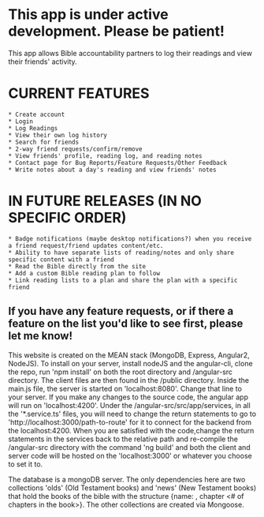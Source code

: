 # This app is under active development. Please be patient! #

This app allows Bible accountability partners to log their readings and view their friends' activity.

# CURRENT FEATURES #
	* Create account
	* Login 
	* Log Readings
	* View their own log history
	* Search for friends
	* 2-way friend requests/confirm/remove
	* View friends' profile, reading log, and reading notes
	* Contact page for Bug Reports/Feature Requests/Other Feedback
	* Write notes about a day's reading and view friends' notes
	
# IN FUTURE RELEASES (IN NO SPECIFIC ORDER) #
	* Badge notifications (maybe desktop notifications?) when you receive a friend request/friend updates content/etc.
	* Ability to have separate lists of reading/notes and only share specific content with a friend
	* Read the Bible directly from the site
	* Add a custom Bible reading plan to follow
	* Link reading lists to a plan and share the plan with a specific friend
	
## If you have any feature requests, or if there a feature on the list you'd like to see first, please let me know! ##

This website is created on the MEAN stack (MongoDB, Express, Angular2, NodeJS).
To install on your server, install nodeJS and the angular-cli, clone the repo, run 'npm install' on both the root directory and /angular-src directory. The client files are then found in the /public directory. Inside the main.js file, the server is started on 'localhost:8080'. Change that line to your server.
If you make any changes to the source code, the angular app will run on 'localhost:4200'. Under the /angular-src/src/app/services, in all the '*.service.ts' files, you will need to change the return statements to go to 'http://localhost:3000/path-to-route' for it to connect for the backend from the localhost:4200. When you are satisfied with the code,change the return statements in the services back to the relative path and re-compile the /angular-src directory with the command 'ng build' and both the client and server code will be hosted on the 'localhost:3000' or whatever you choose to set it to.

The database is a mongoDB server. The only dependencies here are two collections 'olds' (Old Testament books) and 'news' (New Testament books) that hold the books of the bible with the structure {name: <name>, chapter <# of chapters in the book>}. The other collections are created via Mongoose.
